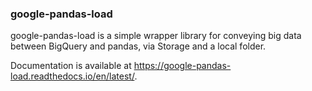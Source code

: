 ### google-pandas-load

google-pandas-load is a simple wrapper library for conveying big data between BigQuery and pandas, via Storage and a
local folder.

Documentation is available at https://google-pandas-load.readthedocs.io/en/latest/. 